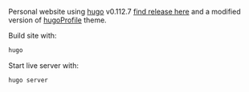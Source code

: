 Personal website using [hugo](https://gohugo.io/) v0.112.7 [find release here](https://github.com/gohugoio/hugo/releases/tag/v0.112.7) and a modified version of [hugoProfile](https://github.com/gurusabarish/hugo-profile) theme.

Build site with:
```bash
hugo
```

Start live server with:

```bash
hugo server
```
